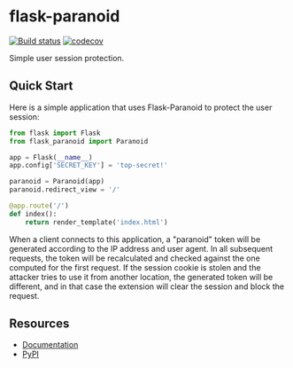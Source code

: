 flask-paranoid
==============

[![Build status](https://github.com/miguelgrinberg/flask-paranoid/workflows/build/badge.svg)](https://github.com/miguelgrinberg/flask-paranoid/actions) [![codecov](https://codecov.io/gh/miguelgrinberg/flask-paranoid/branch/main/graph/badge.svg)](https://codecov.io/gh/miguelgrinberg/flask-paranoid)

Simple user session protection.

Quick Start
-----------

Here is a simple application that uses Flask-Paranoid to protect the user session:

```python
from flask import Flask
from flask_paranoid import Paranoid

app = Flask(__name__)
app.config['SECRET_KEY'] = 'top-secret!'

paranoid = Paranoid(app)
paranoid.redirect_view = '/'

@app.route('/')
def index():
    return render_template('index.html')
```

When a client connects to this application, a "paranoid" token will be
generated according to the IP address and user agent. In all subsequent
requests, the token will be recalculated and checked against the one computed
for the first request. If the session cookie is stolen and the attacker tries
to use it from another location, the generated token will be different, and in
that case the extension will clear the session and block the request.

Resources
---------

- [Documentation](http://pythonhosted.org/Flask-Paranoid)
- [PyPI](https://pypi.python.org/pypi/flask-paranoid)
